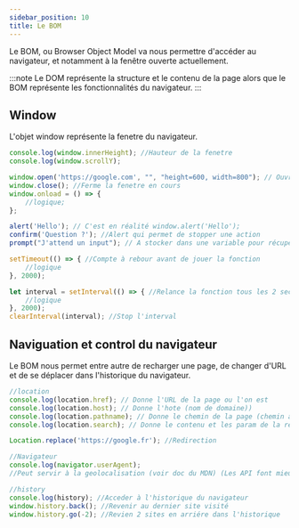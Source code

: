 ```yaml
---
sidebar_position: 10
title: Le BOM
---
```


Le BOM, ou Browser Object Model va nous permettre d'accéder au navigateur, et notamment à la fenêtre ouverte actuellement.

:::note
Le DOM représente la structure et le contenu de la page alors que le BOM représente les fonctionnalités du navigateur.
:::

## Window

L'objet window représente la fenetre du navigateur.

```javascript
console.log(window.innerHeight); //Hauteur de la fenetre
console.log(window.scrollY);

window.open('https://google.com', "", "height=600, width=800"); // Ouvre une popup
window.close(); //Ferme la fenetre en cours
window.onload = () => {
    //logique;
};

alert('Hello'); // C'est en réalité window.alert('Hello');
confirm('Question ?'); //Alert qui permet de stopper une action
prompt("J'attend un input"); // A stocker dans une variable pour récupérer ce que l'utilisateur entre comme réponse

setTimeout(() => { //Compte à rebour avant de jouer la fonction
    //logique
}, 2000);

let interval = setInterval(() => { //Relance la fonction tous les 2 secondes
    //logique
}, 2000);
clearInterval(interval); //Stop l'interval
```

## Naviguation et control du navigateur

Le BOM nous permet entre autre de recharger une page, de changer d'URL et de se déplacer dans l'historique du navigateur.

```javascript
//location
console.log(location.href); // Donne l'URL de la page ou l'on est
console.log(location.host); // Donne l'hote (nom de domaine))
console.log(location.pathname); // Donne le chemin de la page (chemin après le nom de domaine)
console.log(location.search); // Donne le contenu et les param de la recherche (après le ? dans l'URL)

Location.replace('https://google.fr'); //Redirection

//Navigateur
console.log(navigator.userAgent);
//Peut servir à la geolocalisation (voir doc du MDN) (Les API font mieux)

//history
console.log(history); //Acceder à l'historique du navigateur
window.history.back(); //Revenir au dernier site visité
window.history.go(-2); //Revien 2 sites en arriére dans l'historique
```
